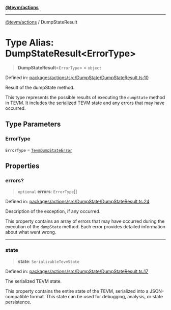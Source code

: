 [**@tevm/actions**](../README.md)

***

[@tevm/actions](../globals.md) / DumpStateResult

# Type Alias: DumpStateResult\<ErrorType\>

> **DumpStateResult**\<`ErrorType`\> = `object`

Defined in: [packages/actions/src/DumpState/DumpStateResult.ts:10](https://github.com/evmts/tevm-monorepo/blob/main/packages/actions/src/DumpState/DumpStateResult.ts#L10)

Result of the dumpState method.

This type represents the possible results of executing the `dumpState` method in TEVM.
It includes the serialized TEVM state and any errors that may have occurred.

## Type Parameters

### ErrorType

`ErrorType` = [`TevmDumpStateError`](TevmDumpStateError.md)

## Properties

### errors?

> `optional` **errors**: `ErrorType`[]

Defined in: [packages/actions/src/DumpState/DumpStateResult.ts:24](https://github.com/evmts/tevm-monorepo/blob/main/packages/actions/src/DumpState/DumpStateResult.ts#L24)

Description of the exception, if any occurred.

This property contains an array of errors that may have occurred during the execution
of the `dumpState` method. Each error provides detailed information about what went wrong.

***

### state

> **state**: `SerializableTevmState`

Defined in: [packages/actions/src/DumpState/DumpStateResult.ts:17](https://github.com/evmts/tevm-monorepo/blob/main/packages/actions/src/DumpState/DumpStateResult.ts#L17)

The serialized TEVM state.

This property contains the entire state of the TEVM, serialized into a JSON-compatible
format. This state can be used for debugging, analysis, or state persistence.
